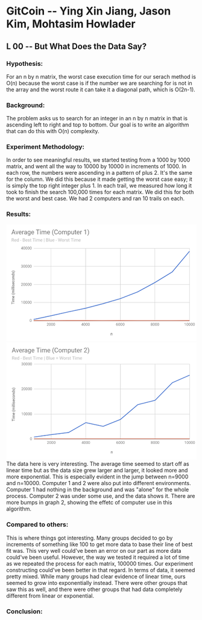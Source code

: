 # GitCoin -- Ying Xin Jiang, Jason Kim, Mohtasim Howlader
## L 00 -- But What Does the Data Say?
### Hypothesis: 
For an n by n matrix, the worst case execution time for our serach method is O(n) because the worst case is if the number we are searching for is not in the array and the worst route it can take it a diagonal path, which is O(2n-1). 

### Background: 
The problem asks us to search for an integer in an n by n matrix in that is ascending left to right and top to bottom. Our goal is to write an algorithm that can do this with O(n) complexity. 

### Experiment Methodology:
In order to see meaningful results, we started testing from a 1000 by 1000 matrix, and went all the way to 10000 by 10000 in increments of 1000. In each row, the numbers were ascending in a pattern of plus 2. It's the same for the column. We did this because it made getting the worst case easy; it is simply the top right integer plus 1. In each trail, we measured how long it took to finish the search 100,000 times for each matrix. We did this for both the worst and best case. We had 2 computers and ran 10 trails on each.

### Results:
![](Pictures/graph1.PNG)
![](Pictures/graph2.PNG)
The data here is very interesting. The average time seemed to start off as linear time but as the data size grew larger and larger, it looked more and more exponential. This is especially evident in the jump between n=9000 and n=10000. Computer 1 and 2 were also put into different environments. Computer 1 had nothing in the background and was "alone" for the whole process. Computer 2 was under some use, and the data shows it. There are more bumps in graph 2, showing the effetc of computer use in this algorithm. 

### Compared to others: 
This is where things got interesting. Many groups decided to go by increments of something like 100 to get more data to base their line of best fit was. This very well could've been an error on our part as more data could've been useful. However, the way we tested it required a lot of time as we repeated the process for each matrix, 100000 times. Our experiment constructing could've been better in that regard. In terms of data, it seemed pretty mixed. While many groups had clear evidence of linear time, ours seemed to grow into exponentially instead. There were other groups that saw this as well, and there were other groups that had data completely different from linear or exponential. 

### Conclusion:
